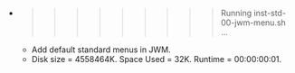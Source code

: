 * >>>>>>>>> Running inst-std-00-jwm-menu.sh ...
  * Add default standard menus in JWM.
  * Disk size = 4558464K. Space Used = 32K. Runtime = 00:00:00:01.
